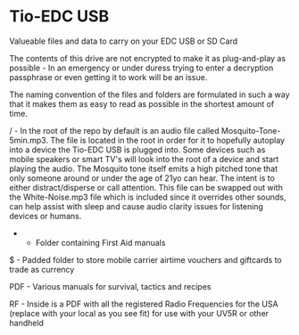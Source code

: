 # Tio-EDC USB
Valueable files and data to carry on your EDC USB or SD Card

The contents of this drive are not encrypted to make it as plug-and-play as possible - In an emergency or under duress trying to enter a decryption passphrase or even getting it to work will be an issue.

The naming convention of the files and folders are formulated in such a way that it makes them as easy to read as possible in the shortest amount of time.

/ - In the root of the repo by default is an audio file called Mosquito-Tone-5min.mp3. The file is located in the root in order for it to hopefully autoplay into a device the Tio-EDC USB is plugged into. Some devices such as mobile speakers or smart TV's will look into the root
of a device and start playing the audio. The Mosquito tone itself emits a high pitched tone that only someone around or under the age of 21yo can hear. The intent is to either distract/disperse or call attention. This file can be swapped out with the White-Noise.mp3 file which is included since it overrides other sounds, can help assist with sleep and cause audio clarity issues for listening devices or humans.

+ - Folder containing First Aid manuals

$ - Padded folder to store mobile carrier airtime vouchers and giftcards to trade as currency

PDF - Various manuals for survival, tactics and recipes

RF - Inside is a PDF with all the registered Radio Frequencies for the USA (replace with your local as you see fit) for use with your UV5R or other handheld
